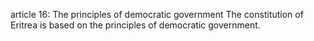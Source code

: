 article 16: The principles of democratic government
The constitution of Eritrea is based on the principles of democratic government.
<ul>
</ul>